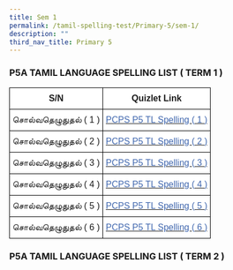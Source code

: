 ```yaml
---
title: Sem 1
permalink: /tamil-spelling-test/Primary-5/sem-1/
description: ""
third_nav_title: Primary 5
---
```

### P5A TAMIL LANGUAGE SPELLING LIST ( TERM 1 )

<style type="text/css">
.tg  {border-collapse:collapse;border-spacing:0;margin:0px auto;}
.tg td{border-color:black;border-style:solid;border-width:1px;font-family:Arial, sans-serif;font-size:14px;
  overflow:hidden;padding:10px 5px;word-break:normal;}
.tg th{border-color:black;border-style:solid;border-width:1px;font-family:Arial, sans-serif;font-size:14px;
  font-weight:normal;overflow:hidden;padding:10px 5px;word-break:normal;}
.tg .tg-cbnv{background-color:#FFF;color:#4067AE;font-size:16px;text-align:center;vertical-align:middle}
.tg .tg-l70m{background-color:#FFF;font-size:16px;text-align:center;vertical-align:middle}
.tg .tg-st6x{background-color:#FFF;font-size:16px;font-weight:bold;text-align:center;vertical-align:middle}
</style>
<table class="tg">
<tbody>
  <tr>
    <td class="tg-st6x">S/N</td>
    <td class="tg-st6x">Quizlet Link</td>
  </tr>
  <tr>
    <td class="tg-l70m">சொல்வதெழுதுதல் <span style="background-color:initial">( 1 )</span></td>
    <td class="tg-cbnv"><a href="https://qrgo.page.link/RVMzP"><span style="text-decoration:none;color:#4067AE">PCPS P5 TL Spelling ( 1 )</span></a></td>
  </tr>
  <tr>
    <td class="tg-l70m">சொல்வதெழுதுதல் ( 2 )</td>
    <td class="tg-cbnv"><a href="https://qrgo.page.link/grGNc"><span style="text-decoration:none;color:#4067AE">PCPS P5 TL Spelling ( 2 )</span></a></td>
  </tr>
  <tr>
    <td class="tg-l70m">சொல்வதெழுதுதல் ( 3 )</td>
    <td class="tg-cbnv"><a href="https://qrgo.page.link/ENz5H"><span style="text-decoration:none;color:#4067AE">PCPS P5 TL Spelling ( 3 )</span></a></td>
  </tr>
  <tr>
    <td class="tg-l70m">சொல்வதெழுதுதல் ( 4 )</td>
    <td class="tg-cbnv"><a href="https://qrgo.page.link/LEZjA"><span style="text-decoration:none;color:#4067AE">PCPS P5 TL Spelling ( 4 )</span></a></td>
  </tr>
  <tr>
    <td class="tg-l70m">சொல்வதெழுதுதல் ( 5 )</td>
    <td class="tg-cbnv"><a href="https://qrgo.page.link/stZEk"><span style="text-decoration:none;color:#4067AE">PCPS P5 TL Spelling ( 5 )</span></a></td>
  </tr>
  <tr>
    <td class="tg-l70m">சொல்வதெழுதுதல் ( 6 )</td>
    <td class="tg-cbnv"><a href="https://qrgo.page.link/i1oZ7"><span style="text-decoration:none;color:#4067AE">PCPS P5 TL Spelling ( 6 )</span></a></td>
  </tr>
</tbody>
</table>


### P5A TAMIL LANGUAGE SPELLING LIST ( TERM 2 )
